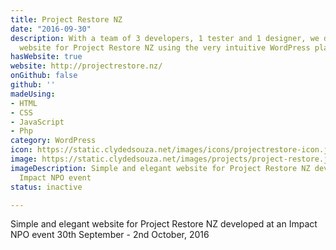 ```yaml
---
title: Project Restore NZ
date: "2016-09-30"
description: With a team of 3 developers, 1 tester and 1 designer, we developed a
  website for Project Restore NZ using the very intuitive WordPress platform.
hasWebsite: true
website: http://projectrestore.nz/
onGithub: false
github: ''
madeUsing:
- HTML
- CSS
- JavaScript
- Php
category: WordPress
icon: https://static.clydedsouza.net/images/icons/projectrestore-icon.jpeg
image: https://static.clydedsouza.net/images/projects/project-restore.jpg
imageDescription: Simple and elegant website for Project Restore NZ developed at an
  Impact NPO event
status: inactive

---
```


Simple and elegant website for Project Restore NZ developed at an Impact NPO event 30th September - 2nd October, 2016
